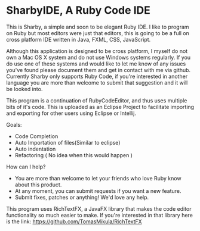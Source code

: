 # SharbyIDE, A Ruby Code IDE

This is Sharby, a simple and soon to be elegant Ruby IDE.
I like to program on Ruby but most editors were just that editors, this is going to be a full on cross platform IDE written in Java, FXML, CSS, JavaScript.

Although this application is designed to be cross platform, I myself do not own a Mac OS X system and do not use Windows systems regularly. If you do use one of these systems and would like to let me know of any issues you've found please document them and get in contact with me via github.
Currently Sharby only supports Ruby Code, if you're interested in another language you are more than welcome to submit that suggestion and it will be looked into.

This program is a continuation of RubyCodeEditor, and thus uses multiple bits of it's code.
This is uploaded as an Eclipse Project to facilitate importing and exporting for other users using Eclipse or Intellij.

Goals:

* Code Completion
* Auto Importation of files(Similar to eclipse)
* Auto indentation
* Refactoring ( No idea when this would happen )


How can I help?

* You are more than welcome to let your friends who love Ruby know about this product.
* At any moment, you can submit requests if you want a new feature.
* Submit fixes, patches or anything! We'd love any help.

This program uses RichTextFX, a JavaFX library that makes the code editor functionality so much easier to make. 
If you're interested in that library here is the link:
https://github.com/TomasMikula/RichTextFX
